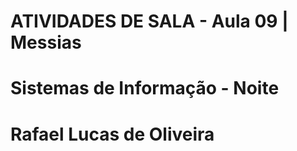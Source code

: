 # ATIVIDADES DE SALA - Aula 09 | Messias
# Sistemas de Informação - Noite
# Rafael Lucas de Oliveira
